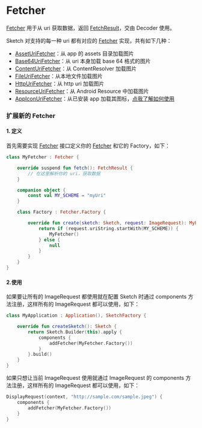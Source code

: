 # Fetcher

[Fetcher] 用于从 uri 获取数据，返回 [FetchResult]，交由 Decoder 使用。

Sketch 对支持的每一种 uri 都有对应的 [Fetcher] 实现，共有如下几种：

* [AssetUriFetcher][AssetUriFetcher]：从 app 的 assets 目录加载图片
* [Base64UriFetcher][Base64UriFetcher]：从 uri 本身加载 base 64 格式的图片
* [ContentUriFetcher][ContentUriFetcher]：从 ContentResolver 加载图片
* [FileUriFetcher][FileUriFetcher]：从本地文件加载图片
* [HttpUriFetcher][HttpUriFetcher]：从 http uri 加载图片
* [ResourceUriFetcher][ResourceUriFetcher]：从 Android Resource 中加载图片
* [AppIconUriFetcher][AppIconUriFetcher]：从已安装 app 加载其图标，[点我了解如何使用](apk_app_icon.md#显示已安装-app-的图标)

### 扩展新的 Fetcher

#### 1. 定义

首先需要实现 [Fetcher] 接口定义你的 [Fetcher] 和它的 Factory，如下：

```kotlin
class MyFetcher : Fetcher {

    override suspend fun fetch(): FetchResult {
        // 在这里解析你的 uri，获取数据
    }

    companion object {
        const val MY_SCHEME = "myUri"
    }

    class Factory : Fetcher.Factory {

        override fun create(sketch: Sketch, request: ImageRequest): MyFetcher? {
            return if (request.uriString.startWith(MY_SCHEME)) {
                MyFetcher()
            } else {
                null
            }
        }
    }
}
```

#### 2.使用

如果要让所有的 ImageRequest 都使用就在配置 Sketch 时通过 components 方法注册，这样所有的 ImageRequest 都可以使用，如下：

```kotlin
class MyApplication : Application(), SketchFactory {

    override fun createSketch(): Sketch {
        return Sketch.Builder(this).apply {
            components {
                addFetcher(MyFetcher.Factory())
            }
        }.build()
    }
}
```

如果只想让当前 ImageRequest 使用就通过 ImageRequest 的 components 方法注册，这样所有的 ImageRequest 都可以使用，如下：

```kotlin
DisplayRequest(context, "http://sample.com/sample.jpeg") {
    components {
        addFetcher(MyFetcher.Factory())
    }
}
```

[comment]: <> (class)

[BitmapDecoder]: ../../sketch/src/main/java/com/github/panpf/sketch/decode/BitmapDecoder.kt

[DrawableDecoder]: ../../sketch/src/main/java/com/github/panpf/sketch/decode/DrawableDecoder.kt

[Fetcher]: ../../sketch/src/main/java/com/github/panpf/sketch/fetch/Fetcher.kt

[FetchResult]: ../../sketch/src/main/java/com/github/panpf/sketch/fetch/FetchResult.kt

[AssetUriFetcher]: ../../sketch/src/main/java/com/github/panpf/sketch/fetch/AssetUriFetcher.kt

[Base64UriFetcher]: ../../sketch/src/main/java/com/github/panpf/sketch/fetch/Base64UriFetcher.kt

[ContentUriFetcher]: ../../sketch/src/main/java/com/github/panpf/sketch/fetch/ContentUriFetcher.kt

[FileUriFetcher]: ../../sketch/src/main/java/com/github/panpf/sketch/fetch/FileUriFetcher.kt

[HttpUriFetcher]: ../../sketch/src/main/java/com/github/panpf/sketch/fetch/HttpUriFetcher.kt

[ResourceUriFetcher]: ../../sketch/src/main/java/com/github/panpf/sketch/fetch/ResourceUriFetcher.kt

[AppIconUriFetcher]: ../../sketch-extensions/src/main/java/com/github/panpf/sketch/fetch/AppIconUriFetcher.kt